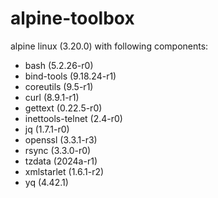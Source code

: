 # alpine-toolbox

alpine linux (3.20.0) with following components:

- bash (5.2.26-r0)
- bind-tools (9.18.24-r1)
- coreutils (9.5-r1)
- curl (8.9.1-r1)
- gettext (0.22.5-r0)
- inettools-telnet (2.4-r0)
- jq (1.7.1-r0)
- openssl (3.3.1-r3)
- rsync (3.3.0-r0)
- tzdata (2024a-r1)
- xmlstarlet (1.6.1-r2)
- yq (4.42.1)
